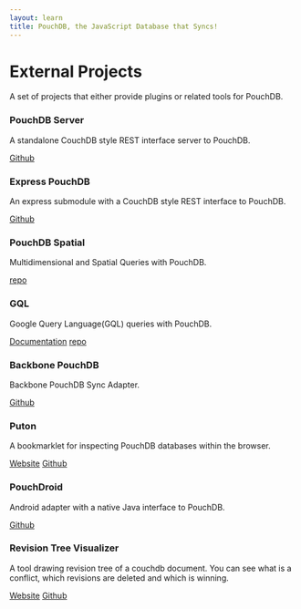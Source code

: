 ```yaml
---
layout: learn
title: PouchDB, the JavaScript Database that Syncs!
---
```


# External Projects

A set of projects that either provide plugins or related tools for PouchDB.

### PouchDB Server

A standalone CouchDB style REST interface server to PouchDB.

[Github](https://github.com/nick-thompson/pouchdb-server)

### Express PouchDB

An express submodule with a CouchDB style REST interface to PouchDB.

[Github](https://github.com/nick-thompson/express-pouchdb)

### PouchDB Spatial

Multidimensional and Spatial Queries with PouchDB.

[repo](https://github.com/pouchdb/geopouch)

### GQL

Google Query Language(GQL) queries with PouchDB.

[Documentation](http://pouchdb.com/gql.html)
[repo](https://github.com/pouchdb/GQL)

### Backbone PouchDB

Backbone PouchDB Sync Adapter.

[Github](https://github.com/jo/backbone-pouch)

### Puton

A bookmarklet for inspecting PouchDB databases within the browser.

[Website](http://puton.jit.su/)
[Github](http://github.com/ymichael/puton)

### PouchDroid

Android adapter with a native Java interface to PouchDB.

[Github](https://github.com/nolanlawson/PouchDroid/)

### Revision Tree Visualizer

A tool drawing revision tree of a couchdb document. You can see what is a conflict, which revisions are deleted and which is winning.

[Website](http://neojski.github.io/visualizeRevTree)
[Github](https://github.com/neojski/visualizeRevTree)
